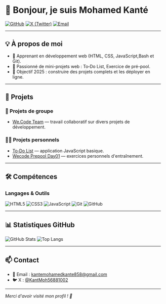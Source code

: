 
# 👋 Bonjour, je suis Mohamed Kanté

[![GitHub](https://img.shields.io/badge/GitHub-Momo--knte-181717?style=for-the-badge&logo=github)](https://github.com/Momo-knte)
[![X (Twitter)](https://img.shields.io/badge/X-@KantMoh56881002-000000?style=for-the-badge&logo=twitter&logoColor=white)](https://twitter.com/KantMoh56881002)
[![Email](https://img.shields.io/badge/Email-kantemohamedkante858@gmail.com-informational?style=for-the-badge&logo=gmail)](mailto:kantemohamedkante858@gmail.com)

---

## 💡 À propos de moi

- 🌱 Apprenant en développement web (HTML, CSS, JavaScript,Bash et Git).
- 🚀 Passionné de mini-projets web : To‑Do List, Exercice de pré-pool.
- 🎯 Objectif 2025 : construire des projets complets et les déployer en ligne.
---

## 🚀 Projets

### 👥 Projets de groupe

- [We.Code Team](https://github.com/alter4brrr/we.code-team) — travail collaboratif sur divers projets de développement.

### 🧑‍💻 Projets personnels

- [To‑Do List](https://github.com/Momo-knte/todo-list) — application JavaScript basique.
- [Wecode Prepool Day01](https://github.com/WeCode-CI/wecode-3-prepool-day01-kantemohamedkante858) — exercices personnels d'entraînement.

---

## 🛠️ Compétences

### Langages & Outils

![HTML5](https://img.shields.io/badge/HTML5-E34F26?style=for-the-badge&logo=html5&logoColor=white)
![CSS3](https://img.shields.io/badge/CSS3-1572B6?style=for-the-badge&logo=css3&logoColor=white)
![JavaScript](https://img.shields.io/badge/JavaScript-F7DF1E?style=for-the-badge&logo=javascript&logoColor=black)
![Git](https://img.shields.io/badge/Git-F05032?style=for-the-badge&logo=git&logoColor=white)
![GitHub](https://img.shields.io/badge/GitHub-181717?style=for-the-badge&logo=github&logoColor=white)

---

## 📊 Statistiques GitHub

![GitHub Stats](https://github-readme-stats.vercel.app/api?username=Momo-knte&show_icons=true&theme=tokyonight)
![Top Langs](https://github-readme-stats.vercel.app/api/top-langs/?username=Momo-knte&layout=compact&theme=tokyonight)

---

## 📫 Contact

- 📧 Email : [kantemohamedkante858@gmail.com](mailto:kantemohamedkante858@gmail.com)
- 🐦 X : [@KantMoh56881002](https://twitter.com/KantMoh56881002)

---

*Merci d'avoir visité mon profil ! 🚀*
